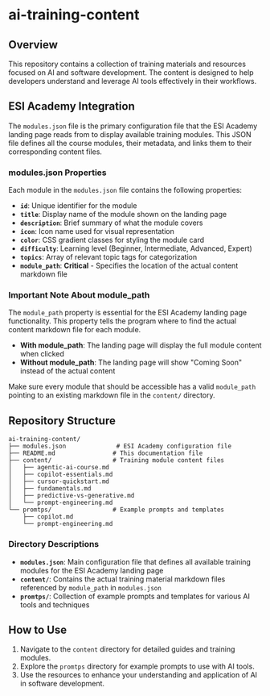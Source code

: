 # ai-training-content

## Overview
This repository contains a collection of training materials and resources focused on AI and software development. The content is designed to help developers understand and leverage AI tools effectively in their workflows.

## ESI Academy Integration

The `modules.json` file is the primary configuration file that the ESI Academy landing page reads from to display available training modules. This JSON file defines all the course modules, their metadata, and links them to their corresponding content files.

### modules.json Properties

Each module in the `modules.json` file contains the following properties:

- **`id`**: Unique identifier for the module
- **`title`**: Display name of the module shown on the landing page
- **`description`**: Brief summary of what the module covers
- **`icon`**: Icon name used for visual representation
- **`color`**: CSS gradient classes for styling the module card
- **`difficulty`**: Learning level (Beginner, Intermediate, Advanced, Expert)
- **`topics`**: Array of relevant topic tags for categorization
- **`module_path`**: **Critical** - Specifies the location of the actual content markdown file

### Important Note About module_path

The `module_path` property is essential for the ESI Academy landing page functionality. This property tells the program where to find the actual content markdown file for each module. 

- **With module_path**: The landing page will display the full module content when clicked
- **Without module_path**: The landing page will show "Coming Soon" instead of the actual content

Make sure every module that should be accessible has a valid `module_path` pointing to an existing markdown file in the `content/` directory.

## Repository Structure

```
ai-training-content/
├── modules.json              # ESI Academy configuration file
├── README.md                # This documentation file
├── content/                 # Training module content files
│   ├── agentic-ai-course.md
│   ├── copilot-essentials.md
│   ├── cursor-quickstart.md
│   ├── fundamentals.md
│   ├── predictive-vs-generative.md
│   └── prompt-engineering.md
└── promtps/                 # Example prompts and templates
    ├── copilot.md
    └── prompt-engineering.md
```

### Directory Descriptions

- **`modules.json`**: Main configuration file that defines all available training modules for the ESI Academy landing page
- **`content/`**: Contains the actual training material markdown files referenced by `module_path` in `modules.json`
- **`promtps/`**: Collection of example prompts and templates for various AI tools and techniques

## How to Use
1. Navigate to the `content` directory for detailed guides and training modules.
2. Explore the `promtps` directory for example prompts to use with AI tools.
3. Use the resources to enhance your understanding and application of AI in software development.